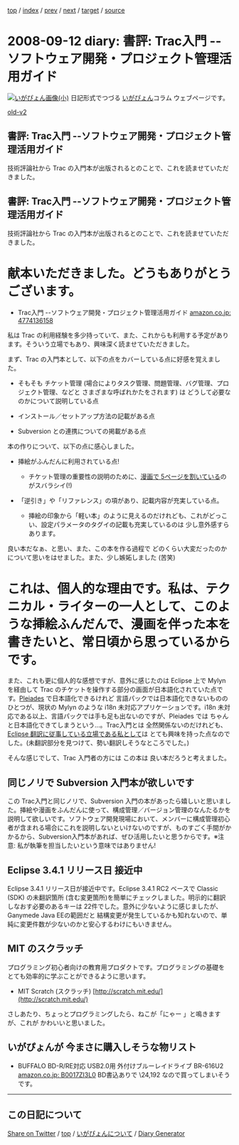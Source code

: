 [top](https://igapyon.github.io/diary/) 
 / [index](https://igapyon.github.io/diary/2008/index.html) 
 / [prev](https://igapyon.github.io/diary/2008/ig080901.html) 
 / [next](https://igapyon.github.io/diary/2008/ig080916.html) 
 / [target](https://igapyon.github.io/diary/2008/ig080912.html) 
 / [source](https://github.com/igapyon/diary/blob/gh-pages/2008/ig080912.html.src.md) 

2008-09-12 diary: 書評: Trac入門 --ソフトウェア開発・プロジェクト管理活用ガイド
=====================================================================================================
[![いがぴょん画像(小)](https://igapyon.github.io/diary/images/iga200306s.jpg "いがぴょん")](https://igapyon.github.io/diary/memo/memoigapyon.html) 日記形式でつづる [いがぴょん](https://igapyon.github.io/diary/memo/memoigapyon.html)コラム ウェブページです。

[old-v2](ig080912-orig.html)

## 書評: Trac入門 --ソフトウェア開発・プロジェクト管理活用ガイド

技術評論社から Trac の入門本が出版されるとのことで、これを読ませていただきました。


## 書評: Trac入門 --ソフトウェア開発・プロジェクト管理活用ガイド

技術評論社から Trac の入門本が出版されるとのことで、これを読ませていただきました。
# 献本いただきました。どうもありがとうございます。

* Trac入門 --ソフトウェア開発・プロジェクト管理活用ガイド
  [amazon.co.jp: 4774136158](http://www.amazon.co.jp/exec/obidos/ASIN/4774136158/igapyondiary-22)

私は Trac の利用経験を多少持っていて、また、これからも利用する予定があります。そういう立場でもあり、興味深く読ませていただきました。

まず、Trac の入門本として、以下の点をカバーしている点に好感を覚えました。

* そもそも チケット管理 (場合によりタスク管理、問題管理、バグ管理、プロジェクト管理、などと さまざまな呼ばれかたをされます) は どうして必要なのかについて説明している点
  
* インストール／セットアップ方法の記載がある点
  
* Subversion との連携についての掲載がある点

本の作りについて、以下の点に感心しました。

* 挿絵がふんだんに利用されている点!
  
  * チケット管理の重要性の説明のために、[漫画で 5ページを割いている](http://gihyo.jp/book/2008/978-4-7741-3615-8)のがスバラシイ(!)
  

  
* 「逆引き」や「リファレンス」の項があり、記載内容が充実している点。
  
  * 挿絵の印象から「軽い本」のように見えるのだけれども、これがどっこい、設定パラメータのタグイの記載も充実しているのは 少し意外感すらあります。
  

良い本だなぁ、と思い、また、この本を作る過程で どのくらい大変だったのかについて思いをはせました。また、少し嫉妬しました (苦笑)
# これは、個人的な理由です。私は、テクニカル・ライターの一人として、このような挿絵ふんだんで、漫画を伴った本を書きたいと、常日頃から思っているからです。

また、これも更に個人的な感想ですが、意外に感じたのは Eclipse 上で Mylyn を経由して Trac のチケットを操作する部分の画面が日本語化されていた点です。[Pleiades](http://mergedoc.sourceforge.jp/pleiades.html) で日本語化できるけれど 言語パックでは日本語化できないもののひとつが、現状の Mylyn のような
i18n 未対応アプリケーションです。i18n 未対応である以上、言語パックでは手も足も出ないのですが、Pleiades では ちゃんと日本語化できてしまうという…。Trac入門とは 全然関係ないのだけれども、[Eclipse 翻訳に従事している立場である私として](http://www.igapyon.jp/igapyon/diary/2008/ig080901.html)は とても興味を持った点なのでした。(未翻訳部分を見つけて、勢い翻訳しそうなところでした。)

そんな感じでして、Trac 入門者の方には この本は 良い本だろうと考えました。

## 同じノリで Subversion 入門本が欲しいです

この Trac入門と同じノリで、Subversion 入門の本があったら嬉しいと思いました。挿絵や漫画をふんだんに使って、構成管理／バージョン管理のなんたるかを説明して欲しいです。ソフトウェア開発現場において、メンバーに構成管理初心者が含まれる場合にこれを説明しないといけないのですが、ものすごく手間がかかるから、Subversion入門本があれば、ぜひ活用したいと思うからです。※注意: 私が執筆を担当したいという意味ではありません!

## Eclipse 3.4.1 リリース日 接近中

Eclipse 3.4.1 リリース日が接近中です。Eclipse 3.4.1 RC2 ベースで Classic (SDK) の未翻訳箇所 (含む変更箇所)を簡単にチェックしました。明示的に翻訳しなおす必要のあるキーは 22件でした。意外に少ないように感じましたが、Ganymede Java EEの範囲だと 結構変更が発生しているかも知れないので、単純に変更件数が少ないのかと安心するわけにもいきません。

## MIT のスクラッチ

プログラミング初心者向けの教育用プロダクトです。プログラミングの基礎を とても効率的に学ぶことができるように思います。

* MIT Scratch (スクラッチ)
  [http://scratch.mit.edu/](http://scratch.mit.edu/)

さしあたり、ちょっとプログラミングしたら、ねこが「にゃー 」と鳴きますが、これが かわいいと思いました。

## いがぴょんが 今まさに購入しそうな物リスト

* BUFFALO BD-R/RE対応 USB2.0用 外付けブルーレイドライブ BR-616U2
  [amazon.co.jp: B0017ZI3L0](http://www.amazon.co.jp/exec/obidos/ASIN/B0017ZI3L0/igapyondiary-22)
  BD書込ありで \24,192 なので買ってしまいそうです。

----------------------------------------------------------------------------------------------------

## この日記について

[Share on Twitter](https://twitter.com/intent/tweet?hashtags=igapyon%2Cdiary%2C%E3%81%84%E3%81%8C%E3%81%B4%E3%82%87%E3%82%93&text=%E6%9B%B8%E8%A9%95%3A+Trac%E5%85%A5%E9%96%80+--%E3%82%BD%E3%83%95%E3%83%88%E3%82%A6%E3%82%A7%E3%82%A2%E9%96%8B%E7%99%BA%E3%83%BB%E3%83%97%E3%83%AD%E3%82%B8%E3%82%A7%E3%82%AF%E3%83%88%E7%AE%A1%E7%90%86%E6%B4%BB%E7%94%A8%E3%82%AC%E3%82%A4%E3%83%89&url=https%3A%2F%2Figapyon.github.io%2Fdiary%2F2008%2Fig080912.html) / [top](../index.html) / [いがぴょんについて](https://igapyon.github.io/diary/memo/memoigapyon.html) / [Diary Generator](https://github.com/igapyon/igapyonv3)
